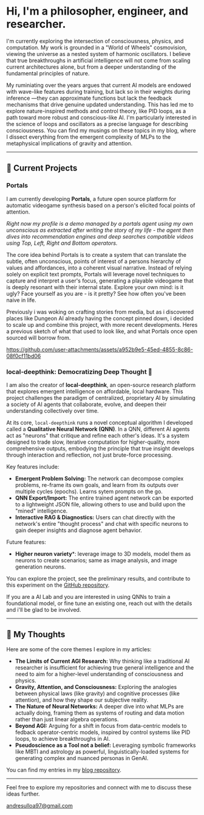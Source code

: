 # Hi, I'm a philosopher, engineer, and researcher.

I'm currently exploring the intersection of consciousness, physics, and computation. My work is grounded in a "World of Wheels" cosmovision, viewing the universe as a nested system of harmonic oscillators. I believe that true breakthroughs in artificial intelligence will not come from scaling current architectures alone, but from a deeper understanding of the fundamental principles of nature.

My ruminiating over the years argues that current AI models are endowed with wave-like features during training, but lack so in their weights during inference —they can approximate functions but lack the feedback mechanisms that drive genuine updated understanding. This has led me to explore nature-inspired methods and control theory, like PID loops, as a path toward more robust and conscious-like AI. I'm particularly interested in the science of loops and oscillators as a precise language for describing consciousness. You can find my musings on these topics in my blog, where I dissect everything from the emergent complexity of MLPs to the metaphysical implications of gravity and attention.

---

## 🔭 Current Projects

### Portals

I am currently developing **Portals**, a future open source platform for automatic videogame synthesis based on a person's elicited focal points of attention.

_Right now my profile is a demo managed by a portals agent using my own unconscious as extracted after writing the story of my life - the agent then dives into recommendation engines and deep searches compatible videos using Top, Left, Right and Bottom operators._

The core idea behind Portals is to create a system that can translate the subtle, often unconscious, points of interest of a persons hierarchy of values and affordances, into a coherent visual narrative. Instead of relying solely on explicit text prompts, Portals will leverage novel techniques to capture and interpret a user's focus, generating a playable videogame that is deeply resonant with their internal state. Explore your own mind: is it ugly? Face yourself as you are - is it pretty? See how often you've been naive in life.

Previously i was woking on crafting stories from media, but as i discovered places like Dungeon AI already having the concept pinned down, i decided to scale up and combine this project, with more recent developments. Heres a previous sketch of what that used to look like, and what Portals once open sourced will borrow from.

https://github.com/user-attachments/assets/a952b9e5-45ed-4855-8c86-08f0cf11bd06


### local-deepthink: Democratizing Deep Thought 🧠

I am also the creator of **local-deepthink**, an open-source research platform that explores emergent intelligence on affordable, local hardware. This project challenges the paradigm of centralized, proprietary AI by simulating a society of AI agents that collaborate, evolve, and deepen their understanding collectively over time.

At its core, `local-deepthink` runs a novel conceptual algorithm I developed called a **Qualitative Neural Network (QNN)**. In a QNN, different AI agents act as "neurons" that critique and refine each other's ideas. It's a system designed to trade slow, iterative computation for higher-quality, more comprehensive outputs, embodying the principle that true insight develops through interaction and reflection, not just brute-force processing.


Key features include:
*   **Emergent Problem Solving:** The network can decompose complex problems, re-frame its own goals, and learn from its outputs over multiple cycles (epochs). Learns sytem prompts on the go.
*   **QNN Export/Import:** The entire trained agent network can be exported to a lightweight JSON file, allowing others to use and build upon the "mined" intelligence.
*   **Interactive RAG & Diagnostics:** Users can chat directly with the network's entire "thought process" and chat with specific neurons to gain deeper insights and diagnose agent behavior.

Future features:

* **Higher neuron variety***: leverage image to 3D models, model them as neurons to create scenarios; same as image analysis, and image generation neurons.

You can explore the project, see the preliminary results, and contribute to this experiment on the [GitHub repository](https://github.com/andres-ulloa-de-la-torre/local-deepthink).

If you are a AI Lab and you are interested in using QNNs to train a foundational model, or fine tune an existing one, reach out with the details and i'll be glad to be involved.

---

## 📝 My Thoughts

Here are some of the core themes I explore in my articles:

*   **The Limits of Current AGI Research:** Why thinking like a traditional AI researcher is insufficient for achieving true general intelligence and the need to aim for a higher-level understanding of consciousness and physics.
*   **Gravity, Attention, and Consciousness:** Exploring the analogies between physical laws (like gravity) and cognitive processes (like attention), and how they shape our subjective reality.
*   **The Nature of Neural Networks:** A deeper dive into what MLPs are actually doing, framing them as systems of routing and data motion rather than just linear algebra operations.
*   **Beyond AGI:** Arguing for a shift in focus from data-centric models to fedback operator-centric models, inspired by control systems like PID loops, to achieve breakthroughs in AI.
*   **Pseudoscience as a Tool not a belief:** Leveraging symbolic frameworks like MBTI and astrology as powerful, linguistically-loaded systems for generating complex and nuanced personas in GenAI.

You can find my entries in my [blog repository](https://github.com/iblameandrew/blog).

---

Feel free to explore my repositories and connect with me to discuss these ideas further.

andresulloa97@gmail.com
